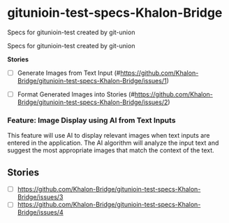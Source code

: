 # gitunioin-test-specs-Khalon-Bridge
Specs for gitunioin-test created by git-union



Specs for gitunioin-test created by git-union

**Stories**
- [ ] Generate Images from Text Input (#https://github.com/Khalon-Bridge/gitunioin-test-specs-Khalon-Bridge/issues/1)
- [ ] Format Generated Images into Stories (#https://github.com/Khalon-Bridge/gitunioin-test-specs-Khalon-Bridge/issues/2)


### Feature: Image Display using AI from Text Inputs
This feature will use AI to display relevant images when text inputs are entered in the application. The AI algorithm will analyze the input text and suggest the most appropriate images that match the context of the text.
## Stories
- [ ] https://github.com/Khalon-Bridge/gitunioin-test-specs-Khalon-Bridge/issues/3
- [ ] https://github.com/Khalon-Bridge/gitunioin-test-specs-Khalon-Bridge/issues/4
